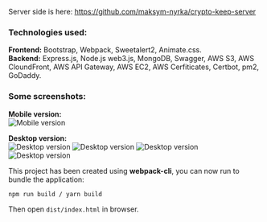 Server side is here: https://github.com/maksym-nyrka/crypto-keep-server

### Technologies used:
**Frontend:** Bootstrap, Webpack, Sweetalert2, Animate.css.  
**Backend:** Express.js, Node.js web3.js, MongoDB, Swagger, AWS S3, AWS CloundFront, AWS API Gateway, AWS EC2, AWS Cerfiticates, Certbot, pm2, GoDaddy. 


### Some screenshots:
**Mobile version:**  
![Mobile version](https://crypto-keep-github-assets.s3.eu-central-1.amazonaws.com/Screenshot+2023-05-02+at+15.48.21.png)  

**Desktop version:**  
![Desktop version](https://crypto-keep-github-assets.s3.eu-central-1.amazonaws.com/desktop1.png)
![Desktop version](https://crypto-keep-github-assets.s3.eu-central-1.amazonaws.com/desktop2.png)
![Desktop version](https://crypto-keep-github-assets.s3.eu-central-1.amazonaws.com/desktop3.png)
![Desktop version](https://crypto-keep-github-assets.s3.eu-central-1.amazonaws.com/desktop4.png)



This project has been created using **webpack-cli**, you can now run to bundle the application:

```
npm run build / yarn build
```

Then open `dist/index.html` in browser.
